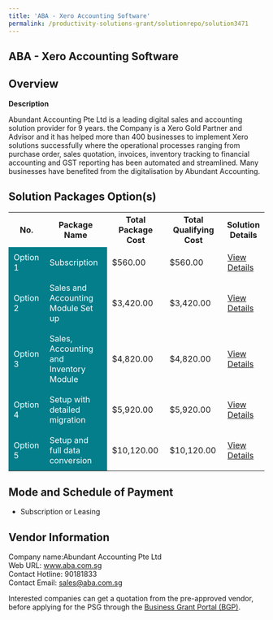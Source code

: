 ```yaml
---
title: 'ABA - Xero Accounting Software'
permalink: /productivity-solutions-grant/solutionrepo/solution3471
---
```


## ABA - Xero Accounting Software

## Overview

**Description**

Abundant Accounting Pte Ltd is a leading digital sales and accounting solution provider for 9 years. the Company is a Xero Gold Partner and Advisor and it has helped more than 400 businesses to implement Xero solutions successfully where the operational processes ranging from purchase order, sales quotation, invoices, inventory tracking to financial accounting and GST reporting has been automated and streamlined. Many businesses have benefited from the digitalisation by Abundant Accounting.

## Solution Packages Option(s)

<table>
<tr>
<th><b>No.</b></th>
<th><b>Package Name</b></th>
<th><b>Total Package Cost</b></th>
<th><b>Total Qualifying Cost</b></th>
<th><b>Solution Details</b></th>
</tr>
<tr>
<td style='padding: 10px; background-color: #037E8A; color: #FFFFFF;'>Option 1</td>
<td style='padding: 10px; background-color: #037E8A; color: #FFFFFF;'>Subscription </td>
<td style='padding: 10px;'>$560.00</td>
<td style='padding: 10px;'>$560.00</td>
<td style='padding: 10px;'><a href='/images/psg/Abundant_Accounting_Desensitised_Annex_3_Part_1.pdf' target='_blank'>View Details</a></td>
</tr>
<tr>
<td style='padding: 10px; background-color: #037E8A; color: #FFFFFF;'>Option 2</td>
<td style='padding: 10px; background-color: #037E8A; color: #FFFFFF;'>Sales and Accounting Module Set up </td>
<td style='padding: 10px;'>$3,420.00</td>
<td style='padding: 10px;'>$3,420.00</td>
<td style='padding: 10px;'><a href='/images/psg/Abundant_Accounting_Desensitised_Annex_3_Part_2.pdf' target='_blank'>View Details</a></td>
</tr>
<tr>
<td style='padding: 10px; background-color: #037E8A; color: #FFFFFF;'>Option 3</td>
<td style='padding: 10px; background-color: #037E8A; color: #FFFFFF;'>Sales, Accounting and Inventory Module</td>
<td style='padding: 10px;'>$4,820.00</td>
<td style='padding: 10px;'>$4,820.00</td>
<td style='padding: 10px;'><a href='/images/psg/Abundant_Accounting_Desensitised_Annex_3_Part_3.pdf' target='_blank'>View Details</a></td>
</tr>
<tr>
<td style='padding: 10px; background-color: #037E8A; color: #FFFFFF;'>Option 4</td>
<td style='padding: 10px; background-color: #037E8A; color: #FFFFFF;'>Setup with detailed migration</td>
<td style='padding: 10px;'>$5,920.00</td>
<td style='padding: 10px;'>$5,920.00</td>
<td style='padding: 10px;'><a href='/images/psg/Abundant_Accounting_Desensitised_Annex_3_Part_4.pdf' target='_blank'>View Details</a></td>
</tr>
<tr>
<td style='padding: 10px; background-color: #037E8A; color: #FFFFFF;'>Option 5</td>
<td style='padding: 10px; background-color: #037E8A; color: #FFFFFF;'>Setup and full data conversion</td>
<td style='padding: 10px;'>$10,120.00</td>
<td style='padding: 10px;'>$10,120.00</td>
<td style='padding: 10px;'><a href='/images/psg/Abundant_Accounting_Desensitised_Annex_3_Part_5.pdf' target='_blank'>View Details</a></td>
</tr>
</table>

## Mode and Schedule of Payment

 - Subscription or Leasing

## Vendor Information

 Company name:Abundant Accounting Pte Ltd<br>Web URL: www.aba.com.sg <br>Contact Hotline: 90181833 <br>Contact Email: sales@aba.com.sg 

Interested companies can get a quotation from the pre-approved vendor, before applying for the PSG through the <a href='https://www.businessgrants.gov.sg/' target='_blank' rel='noopener'>Business Grant Portal (BGP)</a>.

<script src="/jquery/resize-tables.js"></script>
